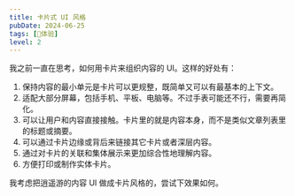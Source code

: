 ```yaml
---
title: 卡片式 UI 风格
pubDate: 2024-06-25
tags: [💓体验]
level: 2
---
```


我之前一直在思考，如何用卡片来组织内容的 UI。这样的好处有：

1. 保持内容的最小单元是卡片可以更规整，既简单又可以有最基本的上下文。
2. 适配大部分屏幕，包括手机、平板、电脑等。不过手表可能还不行，需要再简化。
3. 可以让用户和内容直接接触。卡片里的就是内容本身，而不是类似文章列表里的标题或摘要。
4. 可以通过卡片边缘或背后来链接其它卡片或者深层内容。
5. 通过对卡片的关联和集体展示来更加综合性地理解内容。
6. 方便打印或制作实体卡片。

我考虑把逍遥游的内容 UI 做成卡片风格的，尝试下效果如何。
